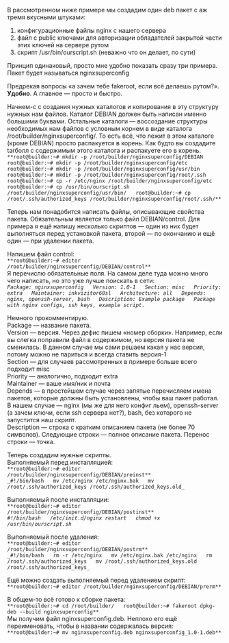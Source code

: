 
В рассмотренном ниже примере мы создадим один deb пакет с аж тремя вкусными штуками:  
1) конфигурационные файлы nginx с нашего сервера  
2) файл с public ключами для авторизации обладателей закрытой части этих ключей на сервере рутом  
3) скрипт /usr/bin/ourscript.sh (неважно что он делает, по сути)

Принцип одинаковый, просто мне удобно показать сразу три примера. Пакет будет называться nginxsuperconfig

Предрекая вопросы «а зачем тебе fakeroot, если всё делаешь рутом?». **Удобно**. А главное — просто и быстро.

Начнем-с с создания нужных каталогов и копирования в эту структуру нужных нам файлов. Каталог DEBIAN должен быть написан именно большими буквами. Остальные каталоги — воссоздание структуры необходимых нам файлов с условным корнем в виде каталога /root/builder/nginxsuperconfig/. То есть всё, что лежит в этом каталоге (кроме DEBIAN) просто распакуется в корень. Как будто вы создадите tarболл с содержимым этого каталога и распакуете его в корень.  
`**root@builder:~# mkdir -p /root/builder/nginxsuperconfig/DEBIAN  
root@builder:~# mkdir -p /root/builder/nginxsuperconfig/etc  
root@builder:~# mkdir -p /root/builder/nginxsuperconfig/usr/bin  
root@builder:~# mkdir -p /root/builder/nginxsuperconfig/root/.ssh  
root@builder:~# cp -r /etc/nginx /root/builder/nginxsuperconfig/etc  
root@builder:~# cp /usr/bin/ourscript.sh /root/builder/nginxsuperconfig/usr/bin/  
root@builder:~# cp /root/.ssh/authorized_keys /root/builder/nginxsuperconfig/root/.ssh/**`

Теперь нам понадобится написать файлы, описывающие свойства пакета. Обязательным является только файл DEBIAN/control. Для примера я ещё напишу несколько скриптов — один из них будет выполняться перед установкой пакета, второй — по окончанию и ещё один — при удалении пакета.

Напишем файл control:  
`**root@builder:~# editor /root/builder/nginxsuperconfig/DEBIAN/control**`  
Я перечислю обязательные поля. На самом деле туда можно много чего написать, но это уже лучше поискать в сети:  
_`Package: nginxsuperconfig  
Version: 1.0-1  
Section: misc  
Priority: extra  
Maintainer: inkvizitor68sl  
Architecture: all  
Depends: nginx, openssh-server, bash  
Description: Example package  
Package with nginx configs, ssh keys, example script.`_

Немного прокомментирую.  
Package — название пакета.  
Version — версия. Через дефис пишем «номер сборки». Например, если вы слегка поправили файл в содержимом, но версия пакета не сменилась. В данном случае мы сами решаем какая у нас версия, потому можно не париться и всегда ставить версия-1  
Section — для случаев рассмотренных в примере больше всего подходит misc  
Priority — аналогично, подходит extra  
Maintainer — ваше имя/ник и почта  
Depends — в простейшем случае через запятые перечисляем имена пакетов, которые должны быть установлены, чтобы ваш пакет работал. В нашем случае — nginx (мы же для него конфиг льем), openssh-server (а зачем ключи, если ssh сервера нет?), bash, без которого не запустится наш скрипт.  
Description — строка с кратким описанием пакета (не более 70 символов). Следующие строки — полное описание пакета. Перенос строки — точка.

Теперь создадим нужные скрипты.  
Выполняемый перед инсталляцией:  
`**root@builder:~# editor /root/builder/nginxsuperconfig/DEBIAN/preinst**`  
`_#!/bin/bash  
mv /etc/nginx /etc/nginx.bak  
mv /root/.ssh/authorized_keys /root/.ssh/authorized_keys.old_`

Выполняемый после инсталляции:  
`**root@builder:~# editor /root/builder/nginxsuperconfig/DEBIAN/postinst**`  
_`#!/bin/bash  
/etc/init.d/nginx restart  
chmod +x /usr/bin/ourscript.sh`_

Выполняемый после удаления:  
`**root@builder:~# editor /root/builder/nginxsuperconfig/DEBIAN/postrm**`  
`_#!/bin/bash  
rm -r /etc/nginx  
mv /etc/nginx.bak /etc/nginx  
rm /root/.ssh/authorized_keys  
mv /root/.ssh/authorized_keys.old /root/.ssh/authorized_keys_`

Ещё можно создать выполняемый перед удалением скрипт:  
`**root@builder:~# editor /root/builder/nginxsuperconfig/DEBIAN/prerm**`

В общем-то всё готово к сборке пакета:  
`**root@builder:~# cd /root/builder/  
root@builder:~# fakeroot dpkg-deb --build nginxsuperconfig**`  
Мы получим файл nginxsuperconfig.deb. Неплохо его ещё переименовать, чтобы в названии содержалась версия:  
`**root@builder:~# mv nginxsuperconfig.deb nginxsuperconfig_1.0-1.deb**`